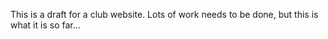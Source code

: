 This is a draft for a club website. 
Lots of work needs to be done, but this is what it is so far...